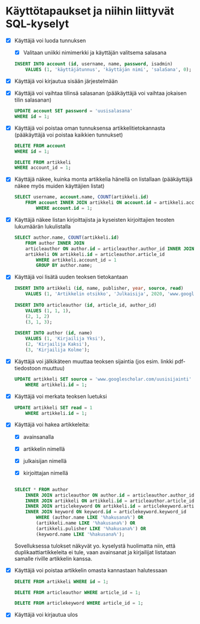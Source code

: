 # Käyttötapaukset ja niihin liittyvät SQL-kyselyt

- [x] Käyttäjä voi luoda tunnuksen

    - [x] Valitaan uniikki nimimerkki ja käyttäjän valitsema salasana
    
    ```sql
    INSERT INTO account (id, username, name, password, isadmin) 
        VALUES (1, 'käyttäjätunnus', 'käyttäjän nimi', 'salaSana', 0);
    ```

- [x] Käyttäjä voi kirjautua sisään järjestelmään

- [x] Käyttäjä voi vaihtaa tilinsä salasanan (pääkäyttäjä voi vaihtaa jokaisen tilin salasanan)

    ```sql
    UPDATE account SET password = 'uusisalasana'
    WHERE id = 1;
    ```
    
- [x] Käyttäjä voi poistaa oman tunnuksensa artikkelitietokannasta (pääkäyttäjä voi poistaa kaikkien tunnukset)

    ```sql
    DELETE FROM account 
    WHERE id = 1;
    
    DELETE FROM artikkeli
    WHERE account_id = 1;
    ```
    
- [x] Käyttäjä näkee, kuinka monta artikkelia hänellä on listallaan (pääkäyttäjä näkee myös muiden käyttäjien listat)

    ```sql
    SELECT username, account.name, COUNT(artikkeli.id)
        FROM account INNER JOIN artikkeli ON account.id = artikkeli.account_id
            WHERE account.id = 1;
    ```
    
- [x] Käyttäjä näkee listan kirjoittajista ja kyseisten kirjoittajien teosten lukumäärän lukulistalla

    ```sql
    SELECT author.name, COUNT(artikkeli.id)
        FROM author INNER JOIN
        articleauthor ON author.id = articleauthor.author_id INNER JOIN
        artikkeli ON artikkeli.id = articleauthor.article_id
            WHERE artikkeli.account_id = 1
            GROUP BY author.name;
     ```

- [x] Käyttäjä voi lisätä uuden teoksen tietokantaan

    ```sql
    INSERT INTO artikkeli (id, name, publisher, year, source, read)
        VALUES (1, 'Artikkelin otsikko', 'Julkaisija', 2020, 'www.googlescholar.com/artikkeli', 0);
        
    INSERT INTO articleauthor (id, article_id, author_id) 
        VALUES (1, 1, 1),
        (2, 1, 2)
        (3, 1, 3);
        
    INSERT INTO author (id, name)
        VALUES (1, 'Kirjailija Yksi'),
        (2, 'Kirjailija Kaksi'),
        (3, 'Kirjailija Kolme');
    ```

- [x] Käyttäjä voi jälkikäteen muuttaa teoksen sijaintia (jos esim. linkki pdf-tiedostoon muuttuu)

    ```sql
    UPDATE artikkeli SET source = 'www.googlescholar.com/uusisijainti'
        WHERE artikkeli.id = 1;
    ```

- [x] Käyttäjä voi merkata teoksen luetuksi

    ```sql
    UPDATE artikkeli SET read = 1
        WHERE artikkeli.id = 1;
    ```

- [x] Käyttäjä voi hakea artikkeleita:

    - [x] avainsanalla

    - [x] artikkelin nimellä

    - [x] julkaisijan nimellä

    - [x] kirjoittajan nimellä
    
    ```sql

    SELECT * FROM author
        INNER JOIN articleauthor ON author.id = articleauthor.author_id
        INNER JOIN artikkeli ON artikkeli.id = articleauthor.article_id
        INNER JOIN articlekeyword ON artikkeli.id = articlekeyword.article_id
        INNER JOIN keyword ON keyword.id = articlekeyword.keyword_id
            WHERE (author.name LIKE '%hakusana%') OR 
            (artikkeli.name LIKE '%hakusana%') OR
            (artikkeli.pulisher LIKE '%hakusana%') OR
            (keyword.name LIKE '%hakusana%');
     ```
     
     Sovelluksessa tulokset näkyvät yo. kyselystä huolimatta niin, että duplikaattiartikkeleita ei tule, vaan avainsanat ja kirjailijat listataan samalle riville artikkelin kanssa. 

- [x] Käyttäjä voi poistaa artikkelin omasta kannastaan halutessaan

    ```sql
    DELETE FROM artikkeli WHERE id = 1;
    
    DELETE FROM articleauthor WHERE article_id = 1;
    
    DELETE FROM articlekeyword WHERE article_id = 1;
    ```

- [x] Käyttäjä voi kirjautua ulos
